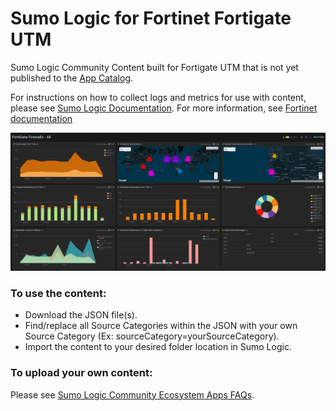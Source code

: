 # Sumo Logic for Fortinet Fortigate UTM
Sumo Logic Community Content built for Fortigate UTM that is not yet published to the [App Catalog](https://help.sumologic.com/docs/integrations/).

For instructions on how to collect logs and metrics for use with content, please see [Sumo Logic Documentation](https://help.sumologic.com/docs/send-data/). For more information, see [Fortinet documentation](http://docs.fortinet.com/uploaded/files/1048/fortigate-loggingreporting-40-mr3.pdf)

![Fortinet_FortigateUTM_ALL.png](Screenshots/Fortinet_FortigateUTM_ALL.png)

### To use the content:
- Download the JSON file(s).
- Find/replace all Source Categories within the JSON with your own Source Category (Ex: sourceCategory=yourSourceCategory).
- Import the content to your desired folder location in Sumo Logic.

### To upload your own content:
Please see [Sumo Logic Community Ecosystem Apps FAQs](https://help.sumologic.com/docs/integrations/community-ecosystem-apps/#faq).
